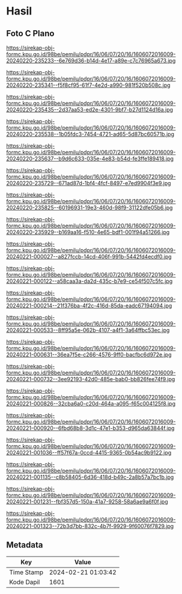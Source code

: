 # Hasil

## Foto C Plano

https://sirekap-obj-formc.kpu.go.id/98be/pemilu/pdpr/16/06/07/20/16/1606072016009-20240220-235233--6e769d36-b14d-4e17-a89e-c7c76965a673.jpg

https://sirekap-obj-formc.kpu.go.id/98be/pemilu/pdpr/16/06/07/20/16/1606072016009-20240220-235341--f5f8cf95-61f7-4e2d-a990-981f520b508c.jpg

https://sirekap-obj-formc.kpu.go.id/98be/pemilu/pdpr/16/06/07/20/16/1606072016009-20240220-235435--2d37aa53-ed2e-4301-9bf7-b27d1124d16a.jpg

https://sirekap-obj-formc.kpu.go.id/98be/pemilu/pdpr/16/06/07/20/16/1606072016009-20240220-235538--1b05fdc3-7454-4721-ad65-5d87bc60571b.jpg

https://sirekap-obj-formc.kpu.go.id/98be/pemilu/pdpr/16/06/07/20/16/1606072016009-20240220-235637--b9d6c633-035e-4e83-b54d-fe3ffe189418.jpg

https://sirekap-obj-formc.kpu.go.id/98be/pemilu/pdpr/16/06/07/20/16/1606072016009-20240220-235729--671ad87d-1bf4-4fcf-8497-e7ed9904f3e9.jpg

https://sirekap-obj-formc.kpu.go.id/98be/pemilu/pdpr/16/06/07/20/16/1606072016009-20240220-235825--60196931-19e3-460d-98f9-31122dfe05b6.jpg

https://sirekap-obj-formc.kpu.go.id/98be/pemilu/pdpr/16/06/07/20/16/1606072016009-20240220-235929--b169aa16-f510-4e65-bdf1-001f94a51266.jpg

https://sirekap-obj-formc.kpu.go.id/98be/pemilu/pdpr/16/06/07/20/16/1606072016009-20240221-000027--a827fccb-14cd-406f-991b-5442fd4ecdf0.jpg

https://sirekap-obj-formc.kpu.go.id/98be/pemilu/pdpr/16/06/07/20/16/1606072016009-20240221-000122--a58caa3a-da2d-435c-b7e9-ce54f507c5fc.jpg

https://sirekap-obj-formc.kpu.go.id/98be/pemilu/pdpr/16/06/07/20/16/1606072016009-20240221-000214--21f376ba-4f2c-416d-85da-eadc67194094.jpg

https://sirekap-obj-formc.kpu.go.id/98be/pemilu/pdpr/16/06/07/20/16/1606072016009-20240221-000533--8ff95a5e-062b-4107-a4f1-3a64ffbc53ec.jpg

https://sirekap-obj-formc.kpu.go.id/98be/pemilu/pdpr/16/06/07/20/16/1606072016009-20240221-000631--36ea7f5e-c266-4576-9ff0-bacfbc6d972e.jpg

https://sirekap-obj-formc.kpu.go.id/98be/pemilu/pdpr/16/06/07/20/16/1606072016009-20240221-000732--3ee92193-42d0-485e-bab0-bb826fee74f9.jpg

https://sirekap-obj-formc.kpu.go.id/98be/pemilu/pdpr/16/06/07/20/16/1606072016009-20240221-000826--32cba6a0-c20d-464a-a095-f65c004125f8.jpg

https://sirekap-obj-formc.kpu.go.id/98be/pemilu/pdpr/16/06/07/20/16/1606072016009-20240221-000920--6fbd68b8-3d1c-47e1-b353-d965da63844f.jpg

https://sirekap-obj-formc.kpu.go.id/98be/pemilu/pdpr/16/06/07/20/16/1606072016009-20240221-001036--ff57f67a-0ccd-4415-9365-0b54ac9b9122.jpg

https://sirekap-obj-formc.kpu.go.id/98be/pemilu/pdpr/16/06/07/20/16/1606072016009-20240221-001135--c8b58405-6d36-418d-b49c-2a8b57a7bc1b.jpg

https://sirekap-obj-formc.kpu.go.id/98be/pemilu/pdpr/16/06/07/20/16/1606072016009-20240221-001231--fbf357d5-150a-41a7-9258-58a6ae9a6f0f.jpg

https://sirekap-obj-formc.kpu.go.id/98be/pemilu/pdpr/16/06/07/20/16/1606072016009-20240221-001323--72b3d7bb-832c-4b7f-9929-9f60076f7829.jpg


## Metadata

| Key        | Value               |
| ---------- | ------------------- |
| Time Stamp | 2024-02-21 01:03:42 |
| Kode Dapil | 1601                |



